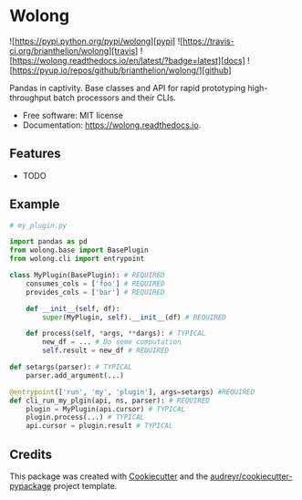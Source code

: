 
Wolong
======

![https://pypi.python.org/pypi/wolong][pypi]
![https://travis-ci.org/brianthelion/wolong][travis]
![https://wolong.readthedocs.io/en/latest/?badge=latest][docs]
![https://pyup.io/repos/github/brianthelion/wolong/][github]

[pypi]: https://img.shields.io/pypi/v/wolong.svg
[travis]: https://img.shields.io/travis/brianthelion/wolong.svg
[docs]: https://readthedocs.org/projects/wolong/badge/?version=latest
[github]: https://pyup.io/repos/github/brianthelion/wolong/shield.svg

Pandas in captivity. Base classes and API for rapid prototyping high-throughput
batch processors and their CLIs.


* Free software: MIT license
* Documentation: https://wolong.readthedocs.io.


Features
--------

* TODO

Example
-------

```python
# my_plugin.py

import pandas as pd
from wolong.base import BasePlugin
from wolong.cli import entrypoint

class MyPlugin(BasePlugin): # REQUIRED
    consumes_cols = ['foo'] # REQUIRED
    provides_cols = ['bar'] # REQUIRED

    def __init__(self, df):
        super(MyPlugin, self).__init__(df) # REQUIRED

    def process(self, *args, **dargs): # TYPICAL
        new_df = ... # Do some computation
        self.result = new_df # REQUIRED

def setargs(parser): # TYPICAL
    parser.add_argument(...)

@entrypoint(['run', 'my', 'plugin'], args=setargs) #REQUIRED
def cli_run_my_plgin(api, ns, parser): # REQUIRED
    plugin = MyPlugin(api.cursor) # TYPICAL
    plugin.process(...) # TYPICAL
    api.cursor = plugin.result # TYPICAL
```

Credits
-------

This package was created with [Cookiecutter][1] and the
[audreyr/cookiecutter-pypackage][2] project template.

[1]: https://github.com/audreyr/cookiecutter
[2]: https://github.com/audreyr/cookiecutter-pypackage

